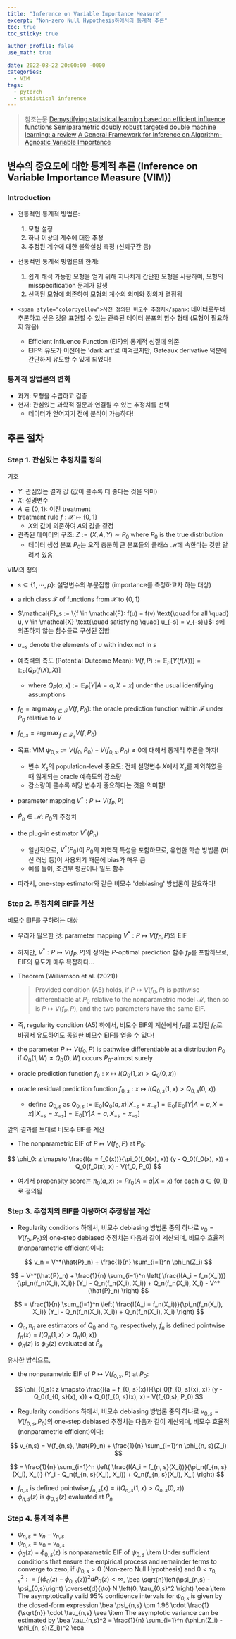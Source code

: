 ```yaml
---
title: "Inference on Variable Importance Measure"
excerpt: "Non-zero Null Hypothesis하에서의 통계적 추론"
toc: true
toc_sticky: true

author_profile: false
use_math: true

date: 2022-08-22 20:00:00 -0000
categories: 
  - VIM
tags:
  - pytorch
  - statistical inference
---
```


> 참조논문
> [Demystifying statistical learning based on efficient influence functions](https://arxiv.org/abs/2107.00681)
> [Semiparametric doubly robust targeted double machine learning: a review](https://arxiv.org/abs/2203.06469)
> [A General Framework for Inference on Algorithm-Agnostic Variable Importance](https://www.tandfonline.com/doi/full/10.1080/01621459.2021.2003200)

## 변수의 중요도에 대한 통계적 추론 (Inference on Variable Importance Measure (VIM))

### Introduction

- 전통적인 통계적 방법론:
	1. 모형 설정
	2. 하나 이상의 계수에 대한 추정
	3. 추정된 계수에 대한 불확실성 측정 (신뢰구간 등)

- 전통적인 통계적 방법론의 한계:
	1. 쉽게 해석 가능한 모형을 얻기 위해 지나치게 간단한 모형을 사용하여, 모형의 misspecification 문제가 발생
	2. 선택된 모형에 의존하여 모형의 계수의 의미와 정의가 결정됨

- ```<span style="color:yellow">사전 정의된 비모수 추정치</span>```: 데이터로부터 추론하고 싶은 것을 표현할 수 있는 관측된 데이터 분포의 함수 형태 (모형이 필요하지 않음)
	- Efficient Influence Function (EIF)의 통계적 성질에 의존
	- EIF의 유도가 이전에는 'dark art'로 여겨졌지만, Gateaux derivative 덕분에 간단하게 유도할 수 있게 되었다!

### 통계적 방법론의 변화

- 과거: 모형을 수립하고 검증
- 현재: 관심있는 과학적 질문과 연결될 수 있는 추정치를 선택
	- 데이터가 얻어지기 전에 분석이 가능하다!

## 추론 절차

### Step 1. 관심있는 추정치를 정의

기호
- $Y$: 관심있는 결과 값 (값이 클수록 더 좋다는 것을 의미)
- $X$: 설명변수
- $A \in \{0, 1\}$: 이진 treatment
- treatment rule $f: \mathcal{X} \mapsto \{0, 1\}$
	- $X$의 값에 의존하여 $A$의 값을 결정
- 관측된 데이터의 구조: $Z := (X, A, Y) \sim P_0$ where $P_0$ is the true distribution
	- 데이터 생성 분포 $P_0$는 오직 충분히 큰 분포들의 클래스 $\mathcal{M}$에 속한다는 것만 알려져 있음

VIM의 정의

- $s \subseteq \{1, \cdots, p\}$: 설명변수의 부분집합 (importance를 측정하고자 하는 대상)
- a rich class $\mathcal{F}$ of functions from $\mathcal{X}$ to $\{0, 1\}$
- $\mathcal{F}_s := \{f \in \mathcal{F}: f(u) = f(v) \text{\quad for all \quad} u, v \in \mathcal{X} \text{\quad satisfying \quad} u_{-s} = v_{-s}\}$: $s$에 의존하지 않는 함수들로 구성된 집합
- $u_{-s}$ denote the elements of $u$ with index not in $s$
- 예측력의 측도 (Potential Outcome Mean): $V(f, P) := \mathbb{E}_P[Y(f(X))] = \mathbb{E}_P[Q_P(f(X), X)]$ 
	- where $Q_P(a, x) := \mathbb{E}_P[Y|A=a, X=x]$ under the usual identifying assumptions
- $f_0 = \arg\max_{f \in \mathcal{F}} V(f, P_0)$: the oracle prediction function within $\mathcal{F}$ under $P_0$ relative to $V$
- $f_{0,s} = \arg\max_{f \in \mathcal{F}_s} V(f, P_0)$
- 목표: VIM $\psi_{0,s} := V(f_0, P_0) - V(f_{0,s}, P_0) \geq 0$에 대해서 통계적 추론을 하자!
	- 변수 $X_s$의 population-level 중요도: 전체 설명변수 $X$에서 $X_s$를 제외하였을 때 잃게되는 oracle 예측도의 감소량
	- 감소량이 클수록 해당 변수가 중요하다는 것을 의미함!

- parameter mapping $V^*: P \mapsto V(f_P, P)$
- $\hat{P}_n \in \mathcal{M}$: $P_0$의 추정치
- the plug-in estimator $V^*(\hat{P}_n)$
	- 일반적으로, $V^*(P_0)$이 $P_0$의 지역적 특성을 포함하므로, 유연한 학습 방법론 (머신 러닝 등)이 사용되기 때문에 bias가 매우 큼
	- 예를 들어, 조건부 평균이나 밀도 함수
- 따라서, one-step estimator와 같은 비모수 'debiasing' 방법론이 필요하다!

### Step 2. 추정치의 EIF를 계산

비모수 EIF를 구하려는 대상

- 우리가 필요한 것: parameter mapping $V^*: P \mapsto V(f_P, P)$의 EIF
- 하지만, $V^*: P \mapsto V(f_P, P)$의 정의는 $P$-optimal prediction 함수 $f_P$를 포함하므로, EIF의 유도가 매우 복잡하다...
  
- Theorem (Williamson et al. (2021))
	> Provided condition (A5) holds, if $P \mapsto V(f_0, P)$ is pathwise differentiable at $P_0$ relative to the nonparametric model $\mathcal{M}$, then so is $P \mapsto V(f_P, P)$, and the two parameters have the same EIF.

- 즉, regularity condition (A5) 하에서, 비모수 EIF의 계산에서 $f_P$를 고정된 $f_0$로 바꿔서 유도하여도 동일한 비모수 EIF를 얻을 수 있다!
- the parameter $P \mapsto V(f_0, P)$ is pathwise differentiable at a distribution $P_0$ if $Q_0(1, W) \neq Q_0(0, W)$ occurs $P_0$-almost surely
- oracle prediction function $f_0: x \mapsto I(Q_0(1, x) > Q_0(0, x))$
- oracle residual prediction function $f_{0,s}: x \mapsto I(Q_{0,s}(1, x) > Q_{0,s}(0, x))$
	- define $Q_{0,s}$ as $Q_{0,s} := \mathbb{E}_0 [Q_0(a, x) | X_{-s} = x_{-s} ] = \mathbb{E}_0 [\mathbb{E}_0 [Y | A=a, X=x]| X_{-s} = x_{-s} ] = \mathbb{E}_0 [Y | A=a, X_{-s} = x_{-s}]$

앞의 결과를 토대로 비모수 EIF를 계산

- The nonparametric EIF of $P \mapsto V(f_0, P)$ at $P_0$:

$$
\phi_0: z \mapsto \frac{I(a = f_0(x))}{\pi_0(f_0(x), x)} (y - Q_0(f_0(x), x)) + Q_0(f_0(x), x) - V(f_0, P_0) 
$$

- 여기서 propensity score는 $\pi_0(a, x) := Pr_0(A=a | X=x)$ for each $a \in \{0, 1\}$로 정의됨

### Step 3. 추정치의 EIF를 이용하여 추정량을 계산

- Regularity conditions 하에서, 비모수 debiasing 방법론 중의 하나로 $v_0 = V(f_0, P_0)$의 one-step debiased 추정치는 다음과 같이 계산되며, 비모수 효율적(nonparametric efficient)이다: 

$$
v_n = V^*(\hat{P}_n) + \frac{1}{n} \sum_{i=1}^n \phi_n(Z_i) 
$$

$$
= V^*(\hat{P}_n) + \frac{1}{n} \sum_{i=1}^n \left( \frac{I(A_i = f_n(X_i))}{\pi_n(f_n(X_i), X_i)} (Y_i - Q_n(f_n(X_i), X_i)) + Q_n(f_n(X_i), X_i) - V^*(\hat{P}_n)  \right)
$$

$$
= \frac{1}{n} \sum_{i=1}^n \left( \frac{I(A_i = f_n(X_i))}{\pi_n(f_n(X_i), X_i)} (Y_i - Q_n(f_n(X_i), X_i)) + Q_n(f_n(X_i), X_i) \right)
$$

- $Q_n, \pi_n$ are estimators of $Q_0$ and $\pi_0$, respectively, $f_n$ is defined pointwise $f_n(x) = I(Q_n(1, x) > Q_n(0, x))$
- $\phi_n(z)$ is $\phi_0(z)$ evaluated at $\hat{P}_n$

유사한 방식으로, 

- the nonparametric EIF of $P \mapsto V(f_{0, s}, P)$ at $P_0$:

$$
\phi_{0,s}: z \mapsto \frac{I(a = f_{0, s}(x))}{\pi_0(f_{0, s}(x), x)} (y - Q_0(f_{0, s}(x), x)) + Q_0(f_{0, s}(x), x) - V(f_{0,s}, P_0) 
$$

- Regularity conditions 하에서, 비모수 debiasing 방법론 중의 하나로 $v_{0, s} = V(f_{0, s}, P_0)$의 one-step debiased 추정치는 다음과 같이 계산되며, 비모수 효율적(nonparametric efficient)이다: 

$$
v_{n,s} = V(f_{n,s}, \hat{P}_n) + \frac{1}{n} \sum_{i=1}^n \phi_{n, s}(Z_i) 
$$

$$
= \frac{1}{n} \sum_{i=1}^n \left( \frac{I(A_i = f_{n, s}(X_i))}{\pi_n(f_{n, s}(X_i), X_i)} (Y_i - Q_n(f_{n, s}(X_i), X_i)) + Q_n(f_{n, s}(X_i), X_i) \right)
$$

- $f_{n, s}$ is defined pointwise $f_{n, s}(x) = I(Q_{n, s}(1, x) > Q_{n, s}(0, x))$
- $\phi_{n, s}(z)$ is $\phi_{0, s}(z)$ evaluated at $\hat{P}_n$

### Step 4. 통계적 추론

- $\psi_{n,s} = v_n - v_{n, s}$
- $\psi_{0,s} = v_0 - v_{0, s}$
- $\phi_0(z) - \phi_{0,s}(z)$ is nonparametric EIF of $\psi_{0,s}$
    \item Under sufficient conditions that ensure the empirical process and remainder terms to converge to zero, if $\psi_{0,s} > 0$ (Non-zero Null Hypothesis) and $0 < \tau_{0,s}^2 : = \int (\phi_0(z) - \phi_{0,s}(z))^2 dP_0(z) < \infty$,
    \bea
    \sqrt{n}\left(\psi_{n,s} - \psi_{0,s}\right) \overset{d}{\to} N \left(0, \tau_{0,s}^2 \right)
    \eea
    \item The asymptotically valid 95\% confidence intervals for $\psi_{0,s}$ is given by the closed-form expression 
    \bea
    \psi_{n,s} \pm 1.96 \cdot \frac{1}{\sqrt{n}} \cdot \tau_{n,s}
    \eea
    \item The asymptotic variance can be estimated by
    \bea
    \tau_{n,s}^2 = \frac{1}{n} \sum_{i=1}^n (\phi_n(Z_i) - \phi_{n, s}(Z_i))^2
    \eea
<!--stackedit_data:
eyJoaXN0b3J5IjpbMzkxMTk5MjgwLDE1Mzc0NjA2MjMsLTE1Nj
AyOTE3NzUsLTE0MDc0MzA2MTAsLTE5NTM3MjAwNDAsLTQyODc1
MTQ4OV19
-->